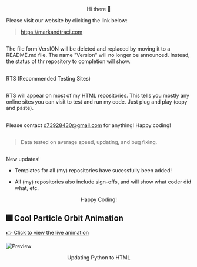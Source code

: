 <p align="center">Hi there 👋

 Please visit our website 
 by clicking the link below:  
>https://markandtraci.com
##
The file form VersION will be deleted and replaced by moving it to a README.md file.
The name "Version" will no longer be announced.
Instead, the status of thr repository to completion will show.
##
RTS (Recommended Testing Sites)
##
RTS will appear on
most of my HTML repositories. This tells you mostly any 
online sites you can visit to test and run my code. Just plug and play (copy and paste).
##
Please contact d73928430@gmail.com for anything!
Happy coding!
##
>Data tested on average speed, updating, and bug fixing.
##
New updates!

* Templates for all (my) repositories have sucessfully been added!

* All (my) repositories also include sign-offs, and will show what coder did what, etc.

<p align="center">Happy Coding!

## 🎆 Cool Particle Orbit Animation

[👉 Click to view the live animation](https://The3DP.github.io/particle-animation/)

![Preview](./preview.gif)  <!-- optional preview -->
<p align="center">Updating Python to HTML
